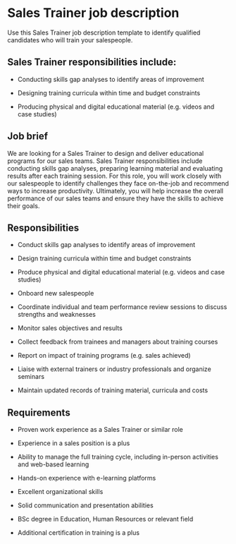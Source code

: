 # Sales Trainer job description
Use this Sales Trainer job description template to identify qualified candidates who will train your salespeople.


## Sales Trainer responsibilities include:
* Conducting skills gap analyses to identify areas of improvement

* Designing training curricula within time and budget constraints

* Producing physical and digital educational material (e.g. videos and case studies)


## Job brief

We are looking for a Sales Trainer to design and deliver educational programs for our sales teams.
Sales Trainer responsibilities include conducting skills gap analyses, preparing learning material and evaluating results after each training session. For this role, you will work closely with our salespeople to identify challenges they face on-the-job and recommend ways to increase productivity.
Ultimately, you will help increase the overall performance of our sales teams and ensure they have the skills to achieve their goals.


## Responsibilities

* Conduct skills gap analyses to identify areas of improvement

* Design training curricula within time and budget constraints

* Produce physical and digital educational material (e.g. videos and case studies)

* Onboard new salespeople

* Coordinate individual and team performance review sessions to discuss strengths and weaknesses

* Monitor sales objectives and results

* Collect feedback from trainees and managers about training courses

* Report on impact of training programs (e.g. sales achieved)

* Liaise with external trainers or industry professionals and organize seminars

* Maintain updated records of training material, curricula and costs


## Requirements

* Proven work experience as a Sales Trainer or similar role

* Experience in a sales position is a plus

* Ability to manage the full training cycle, including in-person activities and web-based learning

* Hands-on experience with e-learning platforms

* Excellent organizational skills

* Solid communication and presentation abilities

* BSc degree in Education, Human Resources or relevant field

* Additional certification in training is a plus
